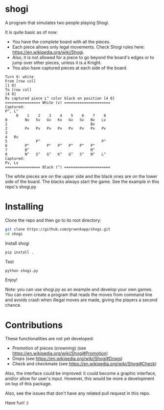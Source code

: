# shogi
A program that simulates two people playing Shogi.

It is quite basic as of now:
* You have the complete board with all the pieces. 
* Each piece allows only legal movements. Check Shogi rules here: https://en.wikipedia.org/wiki/Shogi. 
* Also, it is not allowed for a piece to go beyond the board's edges or to jump over other pieces, unless it is a Knight.
* You also have captured pieces at each side of the board.

```
Turn 9: white
From [row col]
[1 0]
To [row col]
[4 0]
Rv captured piece L^ color black on position [4 0]
================ White (v) =====================
Captured:
P^, L^
     0    1    2    3    4    5    6    7    8
0        Nv   Sv   Gv   Kv   Gv   Sv   Nv   Lv
1                                      Bv     
2        Pv   Pv   Pv   Pv   Pv   Pv   Pv   Pv
3                                             
4   Rv                                        
5             P^                            P^
6        P^        P^   P^   P^   P^   P^     
7        B^                            R^     
8        N^   S^   G^   K^   G^   S^   N^   L^
Captured:
Pv, Lv
================ Black (^) =====================
```

The white pieces are on the upper side and the black ones are on the lower side of the board.
The blacks always start the game. See the example in this repo's shogi.py

# Installing
Clone the repo and then go to its root directory:

```sh
git clone https://github.com/gruenkapp/shogi.git
cd shogi
```

Install shogi
```sh
pip install .
```

Test
```sh
python shogi.py
```

Enjoy!

Note: you can use shogi.py as an example and develop your own games.
You can even create a program that reads the moves from command line and avoids crash when illegal moves are made, giving the players a second chance.

# Contributions
These functionalities are not yet developed:
* Promotion of pieces (crowning) (see https://en.wikipedia.org/wiki/Shogi#Promotion)
* Drops (see https://en.wikipedia.org/wiki/Shogi#Drops)
* Check and checkmate (see https://en.wikipedia.org/wiki/Shogi#Check)

Also, the interface could be improved: it could become a graphic interface, and/or allow for user's input. However, this would be more a development on top of this package.

Also, see the issues that don't have any related pull request in this repo.

Have fun! :)
